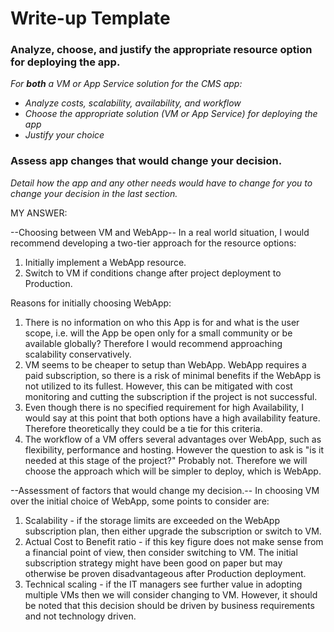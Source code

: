 # Write-up Template

### Analyze, choose, and justify the appropriate resource option for deploying the app.

*For **both** a VM or App Service solution for the CMS app:*
- *Analyze costs, scalability, availability, and workflow*
- *Choose the appropriate solution (VM or App Service) for deploying the app*
- *Justify your choice*

### Assess app changes that would change your decision.

*Detail how the app and any other needs would have to change for you to change your decision in the last section.* 

MY ANSWER:

--Choosing between VM and WebApp--
In a real world situation, I would recommend developing a two-tier approach for the resource options:
1. Initially implement a WebApp resource.
2. Switch to VM if conditions change after project deployment to Production.

Reasons for initially choosing WebApp:
1. There is no information on who this App is for and what is the user scope, i.e. will the App be open only for a small community or be available globally?  Therefore I would recommend approaching scalability conservatively.
2. VM seems to be cheaper to setup than WebApp.  WebApp requires a paid subscription, so there is a risk of minimal benefits if the WebApp is not utilized to its fullest.  However, this can be mitigated with cost monitoring and cutting the subscription if the project is not successful.
3. Even though there is no specified requirement for high Availability, I would say at this point that both options have a high availability feature.  Therefore theoretically they could be a tie for this criteria.
4. The workflow of a VM offers several advantages over WebApp, such as flexibility, performance and hosting.  However the question to ask is "is it needed at this stage of the project?"  Probably not.  Therefore we will choose the approach which will be simpler to deploy, which is WebApp.


--Assessment of factors that would change my decision.--
In choosing VM over the initial choice of WebApp, some points to consider are:
1. Scalability - if the storage limits are exceeded on the WebApp subscription plan, then either upgrade the subscription or switch to VM.
2. Actual Cost to Benefit ratio - if this key figure does not make sense from a financial point of view, then consider switching to VM.  The initial subscription strategy might have been good on paper but may otherwise be proven disadvantageous after Production deployment.
3. Technical scaling - if the IT managers see further value in adopting multiple VMs then we will consider changing to VM.  However, it should be noted that this decision should be driven by business requirements and not technology driven.

